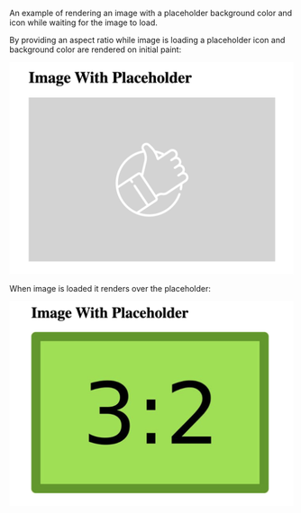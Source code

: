 An example of rendering an image with a placeholder background color and icon while waiting for the image to load.

By providing an aspect ratio while image is loading a placeholder icon and background color are rendered on initial paint:

<p align="center">
  <img src="/screenshots/image-loading.png" width="700" title="Image loading shows placeholder">
</p>

When image is loaded it renders over the placeholder:

<p align="center">
  <img src="/screenshots/image-loaded.png" width="700" title="Image loaded">
</p>